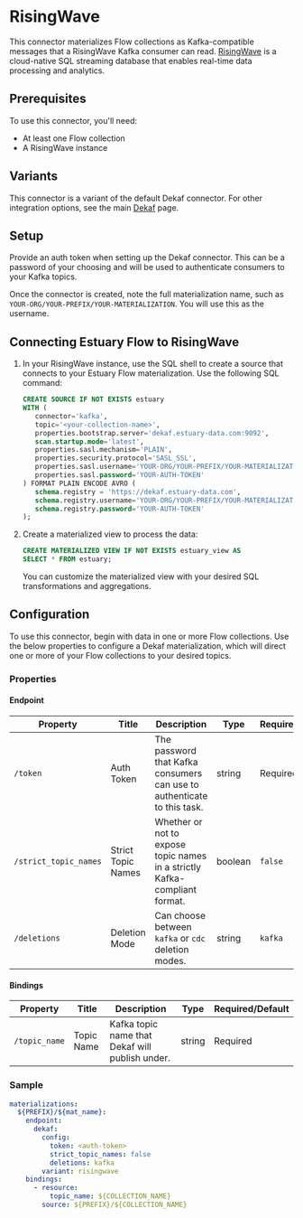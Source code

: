 # RisingWave

This connector materializes Flow collections as Kafka-compatible messages that a RisingWave Kafka consumer can read. [RisingWave](https://www.risingwave.com/) is a cloud-native SQL streaming database that enables real-time data processing and analytics.

## Prerequisites

To use this connector, you'll need:

- At least one Flow collection
- A RisingWave instance

## Variants

This connector is a variant of the default Dekaf connector. For other integration options, see the main [Dekaf](dekaf.md) page.

## Setup

Provide an auth token when setting up the Dekaf connector. This can be a password of your choosing and will be used to authenticate consumers to your Kafka topics.

Once the connector is created, note the full materialization name, such as `YOUR-ORG/YOUR-PREFIX/YOUR-MATERIALIZATION`. You will use this as the username.

## Connecting Estuary Flow to RisingWave

1. In your RisingWave instance, use the SQL shell to create a source that connects to your Estuary Flow materialization. Use the following SQL command:

   ```sql
   CREATE SOURCE IF NOT EXISTS estuary
   WITH (
      connector='kafka',
      topic='<your-collection-name>',
      properties.bootstrap.server='dekaf.estuary-data.com:9092',
      scan.startup.mode='latest',
      properties.sasl.mechanism='PLAIN',
      properties.security.protocol='SASL_SSL',
      properties.sasl.username='YOUR-ORG/YOUR-PREFIX/YOUR-MATERIALIZATION',
      properties.sasl.password='YOUR-AUTH-TOKEN'
   ) FORMAT PLAIN ENCODE AVRO (
      schema.registry = 'https://dekaf.estuary-data.com',
      schema.registry.username='YOUR-ORG/YOUR-PREFIX/YOUR-MATERIALIZATION',
      schema.registry.password='YOUR-AUTH-TOKEN'
   );
   ```

2. Create a materialized view to process the data:

   ```sql
   CREATE MATERIALIZED VIEW IF NOT EXISTS estuary_view AS
   SELECT * FROM estuary;
   ```

   You can customize the materialized view with your desired SQL transformations and aggregations.

## Configuration

To use this connector, begin with data in one or more Flow collections.
Use the below properties to configure a Dekaf materialization, which will direct one or more of your Flow collections to your desired topics.

### Properties

#### Endpoint

| Property              | Title              | Description                                                                | Type    | Required/Default |
| --------------------- | ------------------ | -------------------------------------------------------------------------- | ------- | ---------------- |
| `/token`              | Auth Token         | The password that Kafka consumers can use to authenticate to this task.    | string  | Required         |
| `/strict_topic_names` | Strict Topic Names | Whether or not to expose topic names in a strictly Kafka-compliant format. | boolean | `false`          |
| `/deletions`          | Deletion Mode      | Can choose between `kafka` or `cdc` deletion modes.                        | string  | `kafka`          |

#### Bindings

| Property      | Title      | Description                                     | Type   | Required/Default |
| ------------- | ---------- | ----------------------------------------------- | ------ | ---------------- |
| `/topic_name` | Topic Name | Kafka topic name that Dekaf will publish under. | string | Required         |

### Sample

```yaml
materializations:
  ${PREFIX}/${mat_name}:
    endpoint:
      dekaf:
        config:
          token: <auth-token>
          strict_topic_names: false
          deletions: kafka
        variant: risingwave
    bindings:
      - resource:
          topic_name: ${COLLECTION_NAME}
        source: ${PREFIX}/${COLLECTION_NAME}
```
